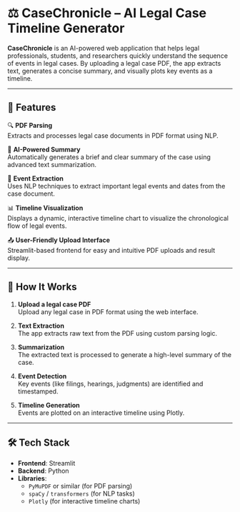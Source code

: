 # ⚖️ CaseChronicle – AI Legal Case Timeline Generator

**CaseChronicle** is an AI-powered web application that helps legal professionals, students, and researchers quickly understand the sequence of events in legal cases. By uploading a legal case PDF, the app extracts text, generates a concise summary, and visually plots key events as a timeline.

---

## 🚀 Features

🔍 **PDF Parsing**  
Extracts and processes legal case documents in PDF format using NLP.

🧠 **AI-Powered Summary**  
Automatically generates a brief and clear summary of the case using advanced text summarization.

📆 **Event Extraction**  
Uses NLP techniques to extract important legal events and dates from the case document.

📊 **Timeline Visualization**  
Displays a dynamic, interactive timeline chart to visualize the chronological flow of legal events.

📤 **User-Friendly Upload Interface**  
Streamlit-based frontend for easy and intuitive PDF uploads and result display.

---

## 📂 How It Works

1. **Upload a legal case PDF**  
   Upload any legal case in PDF format using the web interface.

2. **Text Extraction**  
   The app extracts raw text from the PDF using custom parsing logic.

3. **Summarization**  
   The extracted text is processed to generate a high-level summary of the case.

4. **Event Detection**  
   Key events (like filings, hearings, judgments) are identified and timestamped.

5. **Timeline Generation**  
   Events are plotted on an interactive timeline using Plotly.

---

## 🛠️ Tech Stack

- **Frontend**: Streamlit
- **Backend**: Python
- **Libraries**: 
  - `PyMuPDF` or similar (for PDF parsing)
  - `spaCy` / `transformers` (for NLP tasks)
  - `Plotly` (for interactive timeline charts)
